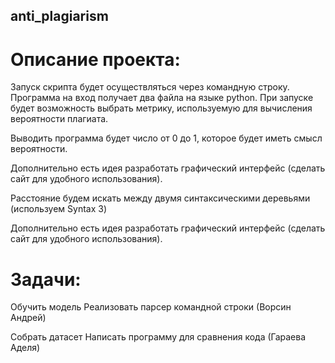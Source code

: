 ## anti_plagiarism
# Описание проекта:

Запуск скрипта будет осуществляться через командную строку. Программа на вход получает два файла на языке python. При запуске будет возможность выбрать метрику, используемую для вычисления вероятности плагиата.

Выводить программа будет число от 0 до 1, которое будет иметь смысл вероятности.

Дополнительно есть идея разработать графический интерфейс (сделать сайт для удобного использования).

Расстояние будем искать между двумя синтаксическими деревьями (используем Syntax 3)

Дополнительно есть идея разработать графический интерфейс (сделать сайт для удобного использования).

# Задачи:

Обучить модель 
Реализовать парсер командной строки 
(Ворсин Андрей)

Собрать датасет 
Написать программу для сравнения кода
(Гараева Аделя)
